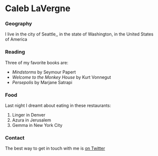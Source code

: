# Caleb LaVergne
### Geography

I live in the city of Seattle,, in the state of Washington, in the United States of America

### Reading

Three of my favorite books are:

- *Mindstorms* by Seymour Papert
- *Welcome to the Monkey House* by Kurt Vonnegut
- *Persepolis* by Marjane Satrapi

### Food

Last night I dreamt about eating in these restaurants:

1. Linger in Denver
2. Azura in Jerusalem
3. Gemma in New York City

### Contact

The best way to get in touch with me is [on Twitter](https://twitter.com/seankross)
